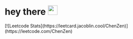 <h1>
  hey there
  <img src="https://media.giphy.com/media/hvRJCLFzcasrR4ia7z/giphy.gif" width="30px"/>
</h1>
[![Leetcode Stats](https://leetcard.jacoblin.cool/ChenZen)](https://leetcode.com/ChenZen)

